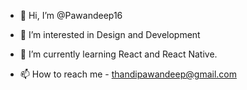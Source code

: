 - 👋 Hi, I’m @Pawandeep16
- 👀 I’m interested in Design and Development
- 🌱 I’m currently learning React and React Native.

- 📫 How to reach me - thandipawandeep@gmail.com

<!---
Pawandeep16/Pawandeep16 is a ✨ special ✨ repository because its `README.md` (this file) appears on your GitHub profile.
You can click the Preview link to take a look at your changes.
--->
